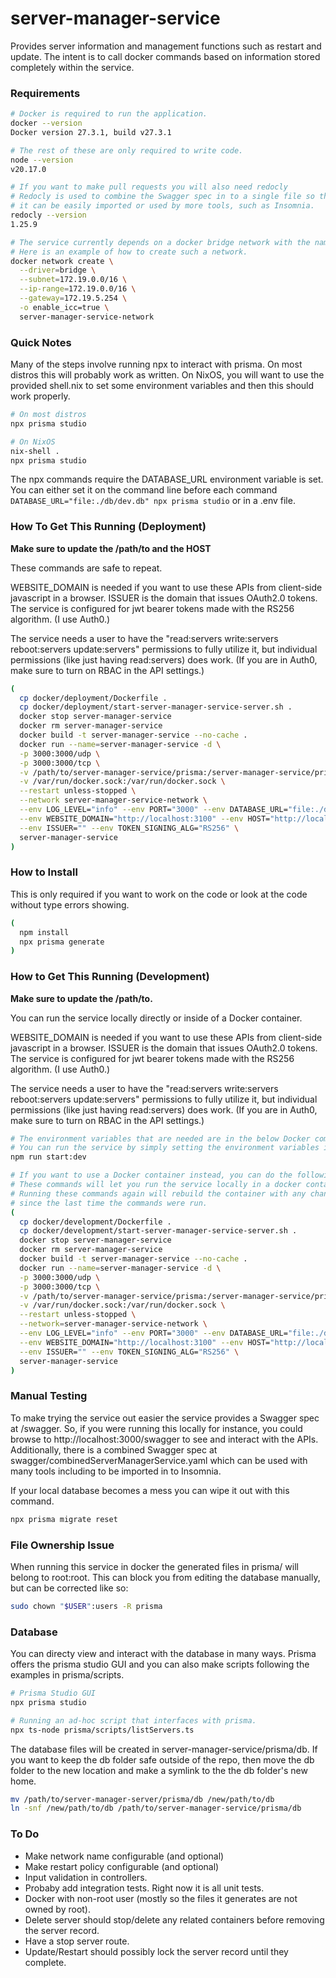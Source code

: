 # server-manager-service

Provides server information and management functions such as restart and update.
The intent is to call docker commands based on information stored completely within the service.

### Requirements

```sh
# Docker is required to run the application.
docker --version
Docker version 27.3.1, build v27.3.1

# The rest of these are only required to write code.
node --version
v20.17.0

# If you want to make pull requests you will also need redocly
# Redocly is used to combine the Swagger spec in to a single file so that
# it can be easily imported or used by more tools, such as Insomnia.
redocly --version
1.25.9

# The service currently depends on a docker bridge network with the name server-manager-service-network.
# Here is an example of how to create such a network.
docker network create \
  --driver=bridge \
  --subnet=172.19.0.0/16 \
  --ip-range=172.19.0.0/16 \
  --gateway=172.19.5.254 \
  -o enable_icc=true \
  server-manager-service-network
```

### Quick Notes

Many of the steps involve running npx to interact with prisma. On most distros this will probably work as written.
On NixOS, you will want to use the provided shell.nix to set some environment variables and then this should work
properly.

```sh
# On most distros
npx prisma studio

# On NixOS
nix-shell .
npx prisma studio
```

The npx commands require the DATABASE_URL environment variable is set. You can either set it on the command line before each command `DATABASE_URL="file:./db/dev.db" npx prisma studio` or in a .env file.

### How To Get This Running (Deployment)

**Make sure to update the /path/to and the HOST**

These commands are safe to repeat.

WEBSITE_DOMAIN is needed if you want to use these APIs from client-side javascript in a browser.
ISSUER is the domain that issues OAuth2.0 tokens. The service is configured for jwt bearer tokens made with the RS256 algorithm. (I use Auth0.)

The service needs a user to have the "read:servers write:servers reboot:servers update:servers" permissions to fully utilize it, but individual
permissions (like just having read:servers) does work. (If you are in Auth0, make sure to turn on RBAC in the API settings.)

```sh
(
  cp docker/deployment/Dockerfile .
  cp docker/deployment/start-server-manager-service-server.sh .
  docker stop server-manager-service
  docker rm server-manager-service
  docker build -t server-manager-service --no-cache .
  docker run --name=server-manager-service -d \
  -p 3000:3000/udp \
  -p 3000:3000/tcp \
  -v /path/to/server-manager-service/prisma:/server-manager-service/prisma \
  -v /var/run/docker.sock:/var/run/docker.sock \
  --restart unless-stopped \
  --network server-manager-service-network \
  --env LOG_LEVEL="info" --env PORT="3000" --env DATABASE_URL="file:./db/dev.db" \
  --env WEBSITE_DOMAIN="http://localhost:3100" --env HOST="http://localhost:3000" \
  --env ISSUER="" --env TOKEN_SIGNING_ALG="RS256" \
  server-manager-service
)
```

### How to Install

This is only required if you want to work on the code or look at the code without type errors showing.

```sh
(
  npm install
  npx prisma generate
)
```

### How to Get This Running (Development)

**Make sure to update the /path/to.**

You can run the service locally directly or inside of a Docker container.

WEBSITE_DOMAIN is needed if you want to use these APIs from client-side javascript in a browser.
ISSUER is the domain that issues OAuth2.0 tokens. The service is configured for jwt bearer tokens made with the RS256 algorithm. (I use Auth0.)

The service needs a user to have the "read:servers write:servers reboot:servers update:servers" permissions to fully utilize it, but individual
permissions (like just having read:servers) does work. (If you are in Auth0, make sure to turn on RBAC in the API settings.)

```sh
# The environment variables that are needed are in the below Docker command prefixed by the --env flags.
# You can run the service by simply setting the environment variables in a .env file and then running
npm run start:dev

# If you want to use a Docker container instead, you can do the following.
# These commands will let you run the service locally in a docker container.
# Running these commands again will rebuild the container with any changes
# since the last time the commands were run.
(
  cp docker/development/Dockerfile .
  cp docker/development/start-server-manager-service-server.sh .
  docker stop server-manager-service
  docker rm server-manager-service
  docker build -t server-manager-service --no-cache .
  docker run --name=server-manager-service -d \
  -p 3000:3000/udp \
  -p 3000:3000/tcp \
  -v /path/to/server-manager-service/prisma:/server-manager-service/prisma \
  -v /var/run/docker.sock:/var/run/docker.sock \
  --restart unless-stopped \
  --network=server-manager-service-network \
  --env LOG_LEVEL="info" --env PORT="3000" --env DATABASE_URL="file:./db/dev.db" \
  --env WEBSITE_DOMAIN="http://localhost:3100" --env HOST="http://localhost:3000" \
  --env ISSUER="" --env TOKEN_SIGNING_ALG="RS256" \
  server-manager-service
)
```

### Manual Testing

To make trying the service out easier the service provides a Swagger spec at /swagger. So, if you were running this locally for instance, you could browse to http://localhost:3000/swagger to see and interact with the APIs.
Additionally, there is a combined Swagger spec at swagger/combinedServerManagerService.yaml which can be used with many tools including to be imported in to Insomnia.

If your local database becomes a mess you can wipe it out with this command.

```sh
npx prisma migrate reset
```

### File Ownership Issue

When running this service in docker the generated files in prisma/ will belong to root:root. This can block you from editing the database manually, but can be corrected like so:

```sh
sudo chown "$USER":users -R prisma
```

### Database

You can directy view and interact with the database in many ways. Prisma offers the prisma studio GUI and you can also make scripts following the examples in prisma/scripts.

```sh
# Prisma Studio GUI
npx prisma studio

# Running an ad-hoc script that interfaces with prisma.
npx ts-node prisma/scripts/listServers.ts
```

The database files will be created in server-manager-service/prisma/db.
If you want to keep the db folder safe outside of the repo, then move the db folder to the new location and make a symlink to the the db folder's new home.

```sh
mv /path/to/server-manager-server/prisma/db /new/path/to/db
ln -snf /new/path/to/db /path/to/server-manager-service/prisma/db
```

### To Do

- Make network name configurable (and optional)
- Make restart policy configurable (and optional)
- Input validation in controllers.
- Probaby add integration tests. Right now it is all unit tests.
- Docker with non-root user (mostly so the files it generates are not owned by root).
- Delete server should stop/delete any related containers before removing the server record.
- Have a stop server route.
- Update/Restart should possibly lock the server record until they complete.
